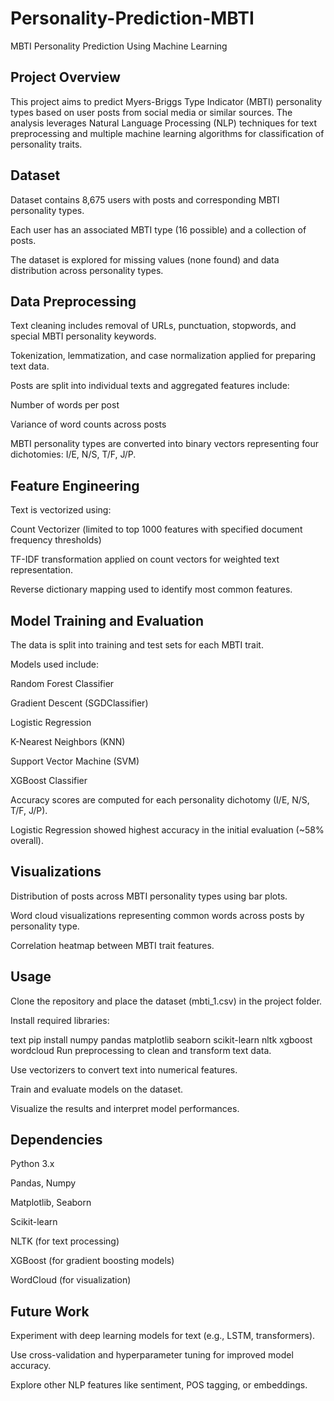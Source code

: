 # Personality-Prediction-MBTI
MBTI Personality Prediction Using Machine Learning
## Project Overview
This project aims to predict Myers-Briggs Type Indicator (MBTI) personality types based on user posts from social media or similar sources. The analysis leverages Natural Language Processing (NLP) techniques for text preprocessing and multiple machine learning algorithms for classification of personality traits.

## Dataset
Dataset contains 8,675 users with posts and corresponding MBTI personality types.

Each user has an associated MBTI type (16 possible) and a collection of posts.

The dataset is explored for missing values (none found) and data distribution across personality types.

## Data Preprocessing
Text cleaning includes removal of URLs, punctuation, stopwords, and special MBTI personality keywords.

Tokenization, lemmatization, and case normalization applied for preparing text data.

Posts are split into individual texts and aggregated features include:

Number of words per post

Variance of word counts across posts

MBTI personality types are converted into binary vectors representing four dichotomies: I/E, N/S, T/F, J/P.

## Feature Engineering
Text is vectorized using:

Count Vectorizer (limited to top 1000 features with specified document frequency thresholds)

TF-IDF transformation applied on count vectors for weighted text representation.

Reverse dictionary mapping used to identify most common features.

## Model Training and Evaluation
The data is split into training and test sets for each MBTI trait.

Models used include:

Random Forest Classifier

Gradient Descent (SGDClassifier)

Logistic Regression

K-Nearest Neighbors (KNN)

Support Vector Machine (SVM)

XGBoost Classifier

Accuracy scores are computed for each personality dichotomy (I/E, N/S, T/F, J/P).

Logistic Regression showed highest accuracy in the initial evaluation (~58% overall).

## Visualizations
Distribution of posts across MBTI personality types using bar plots.

Word cloud visualizations representing common words across posts by personality type.

Correlation heatmap between MBTI trait features.

## Usage
Clone the repository and place the dataset (mbti_1.csv) in the project folder.

Install required libraries:

text
pip install numpy pandas matplotlib seaborn scikit-learn nltk xgboost wordcloud
Run preprocessing to clean and transform text data.

Use vectorizers to convert text into numerical features.

Train and evaluate models on the dataset.

Visualize the results and interpret model performances.

## Dependencies
Python 3.x

Pandas, Numpy

Matplotlib, Seaborn

Scikit-learn

NLTK (for text processing)

XGBoost (for gradient boosting models)

WordCloud (for visualization)

## Future Work
Experiment with deep learning models for text (e.g., LSTM, transformers).

Use cross-validation and hyperparameter tuning for improved model accuracy.

Explore other NLP features like sentiment, POS tagging, or embeddings.
